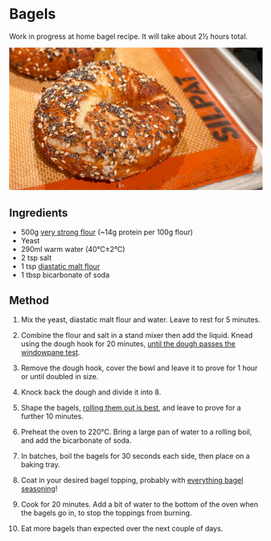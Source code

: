 # Bagels

Work in progress at home bagel recipe. It will take about 2½ hours total.

![](/assets/images/2EAED1A6-70A1-4CFF-B009-9E29D91878B6.jpg)

## Ingredients

* 500g [very strong flour](https://www.shipton-mill.com/products/canadian-strong-white-bread-flour) (~14g protein per 100g flour)
* Yeast
* 290ml warm water (40℃±2℃)
* 2 tsp salt
* 1 tsp [diastatic malt flour](https://www.shipton-mill.com/products/diastatic-malt-flour-500g-307)
* 1 tbsp bicarbonate of soda

## Method

1. Mix the yeast, diastatic malt flour and water. Leave to rest for 5 minutes.

2. Combine the flour and salt in a stand mixer then add the liquid. Knead using the dough hook for 20 minutes, [until the dough passes the windowpane test](https://www.kingarthurbaking.com/blog/2022/10/14/what-is-the-windowpane-test-for-bread-dough).

3. Remove the dough hook, cover the bowl and leave it to prove for 1 hour or until doubled in size.

4. Knock back the dough and divide it into 8.

5. Shape the bagels, [rolling them out is best](https://www.youtube.com/watch?v=ZxAV3NdW5AU), and leave to prove for a further 10 minutes.

6. Preheat the oven to 220℃. Bring a large pan of water to a rolling boil, and add the bicarbonate of soda.

7. In batches, boil the bagels for 30 seconds each side, then place on a baking tray.

8. Coat in your desired bagel topping, probably with [everything bagel seasoning](https://en.wikipedia.org/wiki/Everything_bagel)!

9. Cook for 20 minutes. Add a bit of water to the bottom of the oven when the bagels go in, to stop the toppings from burning.

10. Eat more bagels than expected over the next couple of days.

